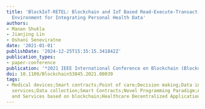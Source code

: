 ```yaml
---
title: 'BlockIoT-RETEL: Blockchain and IoT Based Read-Execute-Transact-Erase-Loop
  Environment for Integrating Personal Health Data'
authors:
- Manan Shukla
- Jianjing Lin
- Oshani Seneviratne
date: '2021-01-01'
publishDate: '2024-12-25T15:35:15.341842Z'
publication_types:
- paper-conference
publication: '*2021 IEEE International Conference on Blockchain (Blockchain)*'
doi: 10.1109/Blockchain53845.2021.00039
tags:
- Medical devices;Smart contracts;Point of care;Decision making;Data integration;Medical
  services;Data collection;Smart Contracts;Novel Programming Paradigm;Applications
  and Services based on blockchain;Healthcare Decentralized Application;Internet-of-Things
---
```

